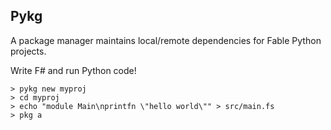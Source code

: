 ## Pykg

A package manager maintains local/remote dependencies for Fable Python projects.

Write F# and run Python code!

```shell
> pykg new myproj
> cd myproj
> echo "module Main\nprintfn \"hello world\"" > src/main.fs
> pkg a
```